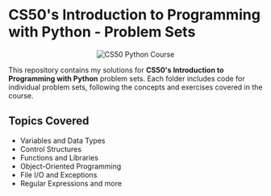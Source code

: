 # CS50's Introduction to Programming with Python - Problem Sets

<p align="center">
  <img src="https://prod-discovery.edx-cdn.org/media/course/image/2cc794d0-316d-42f7-bbfd-25c34e4cd5df-033e46d516c0.small.png" alt="CS50 Python Course">
</p>


This repository contains my solutions for **CS50's Introduction to Programming with Python** problem sets. Each folder includes code for individual problem sets, following the concepts and exercises covered in the course.

## Topics Covered
- Variables and Data Types
- Control Structures
- Functions and Libraries
- Object-Oriented Programming
- File I/O and Exceptions
- Regular Expressions and more
